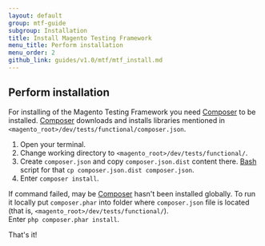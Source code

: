 ```yaml
---
layout: default
group: mtf-guide
subgroup: Installation
title: Install Magento Testing Framework
menu_title: Perform installation
menu_order: 2
github_link: guides/v1.0/mtf/mtf_install.md
---
```

<h2 id="mtf_install_pre">Perform installation</h2>

For installing of the Magento Testing Framework you need [Composer][] to be installed. [Composer][] downloads and installs libraries mentioned in <code>&lt;magento_root&gt;/dev/tests/functional/composer.json</code>.

1. Open your terminal.
1. Change working directory to <code>&lt;magento_root&gt;/dev/tests/functional/</code>.
1. Create <code>composer.json</code> and copy <code>composer.json.dist</code> content there. [Bash][] script for that <code>cp composer.json.dist composer.json</code>.
1. Enter <code>composer install</code>.

<div class="bs-callout bs-callout-info" id="info">
  <p>If command failed, may be <a href="https://getcomposer.org">Composer</a> hasn't been installed globally. To run it locally put <code>composer.phar</code> into folder where <code>composer.json</code> file is located (that is, <code>&lt;magento_root&gt;/dev/tests/functional/</code>).<br/>
Enter <code>php composer.phar install</code>.</p>
</div>

That's it!






 

[Composer]: https://getcomposer.org/
[Bash]: https://www.gnu.org/software/bash/